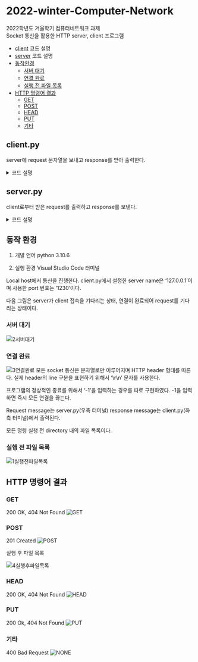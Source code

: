 # 2022-winter-Computer-Network
2022학년도 겨울학기 컴퓨터네트워크 과제 \
Socket 통신을 활용한 HTTP server, client 프로그램
* [client](#clientpy) 코드 설명
* [server](#serverpy) 코드 설명
* [동작환경](#동작-환경)
    - [서버 대기](#서버-대기)
    - [연결 완료](#연결-완료)
    - [실행 전 파일 목록](#실행-전-파일-목록)
* [HTTP 명령어 결과](#http-명령어-결과) 
    - [GET](#get)
    - [POST](#post)
    - [HEAD](#head)
    - [PUT](#put)
    - [기타](#기타)
## client.py
server에 request 문자열을 보내고 response를 받아 출력한다.
<details>
<summary> 코드 설명 </summary>

server port 번호는 임의로 1230으로, server name은 local '127.0.0.1'로 설정한다. server port 번호는 server.py에서도 동일하게 설정한다.

TCP 기반 HTTP 구현을 위해서 연결과 해제를 반복하기 위해 while loop을 사용한다. 1회 반복 때마다 connect와 close를 수행한다. 모든 요청마다 '*' 기호와 'server 연결', 'close' 문자열을 사용하여 각 요청의 연결과 연결 종료를 구분한다. 사용자로부터 입력받은 request는 ['GET', 'test.html'] 같은 형태의 list로 분할하여 저장한다.

입력받은 request list의 0번 원소 즉 request method가 ‘GET’, ‘HEAD’, ‘POST’, ‘PUT’인 경우 요청할 data를 입력하였다면(하단 code line 1) http 버전, host 정보, accept, connection 정보 등을 포함하여 request message를 완성한다. -1을 입력받은 경우에는 server에 -1을 그대로 전달하고 즉시 connection을 종료하여 ‘close’를 출력한 뒤 반복을 마치는 것으로 설정하였다.

Request message는 request line, host, accept, connection, content 정보를 포함한다. Request line은 어떠한 method(GET, POST, HEAD, PUT)로 어떠한 방식(HTTP/1.0)으로 어떠한 파일을 요청하였는지 담는다.

Host는 요청하려는 server port 번호를 나타낸다. Accept는 client가 처리 가능한 미디어 타입의 종류를 나열한다. Accept-language는 client가 지원 가능한 언어를 나타낸다. 본 실행파일에서는 html 파일, 영어만으로 test하므로 accept는 표면적인 정보이다. Connection은 client와 server의 연결 방식을 나타낸다. 본 실행에서는 모든 request마다 연결과 종료를 반복하므로 HTTP/1.0 close이다. Content-type은 본문의 미디어 타입을 나타낸다.

Request message의 형태는 다음과 같다.

<span style="color:#808080">GET test.html / HTTP/1.0 \
HOST: 127.0.0.1 \
Accept: text/html \
Accept-Language: en-US \
Connection: keep-alive -> HTTP/1.1 본 파일에서는 close \
Content-Type: multipart/form-data; boundary=-1265974 </span>

정의되어 있는 method인 GET, HEAD, POST, PUT을 요청받은 경우에는 유효성을 판단하지 않고 request message를 만든다. 정의되어 있지 않은 method를 요청받은 경우에는 입력 message를 그대로 server로 보낸다. 요청의 유효성은 server에서 판단하여 ‘400 Bad Request’나 ‘404 Not Found’로 응답을 받는다.

완성된 request message(실행 파일의 변수 request)를 encode하여 socket 모듈 send 함수를 통해 전달한다.

server로부터 response를 받아 출력하고 연결을 종료한다.
</details>

## server.py
client로부터 받은 request를 출력하고 response를 보낸다.
<details>
<summary> 코드 설명 </summary>

Socket을 주고받기 위해서 socket의 모든 field를 import 한다. client로부터 요청받은 파일이 장치에 존재하는지 확인하기 위해 os를 import하고, header에 요청받은 시간인 Date를 기록하기 위해 time을 import한다.

Server port 번호는 임의의 숫자 1230으로 설정한다. SOCK_STREAM으로 TCP 방식의 socket을 생성한다. 동시에 연결 가능한 socket을 0으로 두어 자동으로 연결하도록 설정한다.

while loop을 통해 사용자가 직접 연결을 끊기 전까지 client와 server의 연결과 해제를 반복적으로 수행한다.

Client가 요청한 파일이 존재하는지 판단하기 위해 os를 사용한다. 실행 파일이 위치한 directory 내의 파일들을 files라는 list에 담는다. Header의 항목 중 ‘Date’에 요청한 시간을 구하기 위해 time을 사용한다. 현재 시간을 문자열로 변환하여 date 변수에 담는다.

Client 요청을 받을 때마다 파일 목록과 시간을 갱신해야하므로 files와 date 변수는 반복할 때마다 초기화한다. 예를 들어 POST new.html을 생성하면 바로 다음 요청에서 new.html에 대해 HEAD, GET 등의 요청을 하더라도 정상적으로 응답할 수 있다.

Date는 ‘01 Jan 2023 00:00:00 KST’ 형태이다.

Files는 [‘sample.txt’, ‘example.html’, ‘test.html’, ‘server.py’, ‘client.py’]와 같이 directory 내의 모든 파일을 인자로 두는 list 형태이다.

Client 접속을 대기한다. accept()가 수행되면 connection setup이 완료되고 message를 읽어 해독하고 출력한다. message는 공백을 기준으로 나누어 [‘GET’, ‘test.html’, ‘HTTP/1.0’, …]과 같은 list 형태로 request 변수에 담고 입력받은 method 즉 request 0번째 원소에 맞는 코드를 실행한다.

Response message는 HTTP version, status code, date, connection, content 정보를 담는다. Date는 요청을 받은 순간의 시간을 time method를 사용하여 구한다. Connection은 client와 마찬가지로 close이다. Content-Type은 client와 마찬가지로 본문의 미디어 타입을 나타낸다. Content-Length는 본문의 길이를 나타낸다. 본 실행파일에서는 GET, HEAD 요청을 정상적으로 받은 경우에만 body의 길이를 반환한다. Vary는 동일한 URL에서 사용자 agent에 따라 다른 응답을 내릴 때 필요한 것이므로 본 실행에서는 표면적인 정보이다.

Response message의 형태는 다음과 같다.

<span style="color:#808080">HTTP/1.0 200 OK \
Date: Wed, 10 Aug 2016 09:23:25 GMT \
Connection: close \
Content-Type: text/html; charset=iso-8859-1 \
Content-Length: 220 -> 선택사항 \
Vary: User-Agent, Accept-Encoding</span>

Response message는 response라는 변수에 string 형태로 담는다. 모든 요청마다 연결과 해제를 반복하므로 HTTP version은 1.0이다. 따라서 connection 정보는 ‘close’이다.

-1을 입력받은 경우 즉시 연결을 끊고 종료한다.

HEAD method를 통해 정상적인 파일을 요청받은 경우 response status는 ‘200 OK’이고 response message는 연결 형태, body의 길이 등을 포함하며 body 내용은 포함하지 않는다. Header의 content length 정보에 파일 길이를 출력하기 위해서 요청받은 파일을 읽기 모드로 열고 len() 함수를 사용한다.

존재하지 않은 파일을 요청받은 경우 ‘404 Not Found’ status code와 date, connection, content-type 정보를 반환한다.

GET method는 요청한 파일의 내용을 모두 가져온다. 존재하는 파일을 정상적으로 요청한 경우 ‘200 OK’, 응답이 불가능한 경우 ‘404 Not Found’를 반환한다.

‘200 OK’의 경우 header에 date, connection, content 정보를 포함한다. 또한 요청받은 파일을 읽기 모드로 열어 body를 반환한다. ‘404 Not Found’의 경우 header에 date, connection, content 정보를 포함한다.

POST method는 새로운 파일을 생성한다. 존재하지 않는 파일을 요청 받으므로 쓰기 모드로 파일을 열어 생성한다. 새로운 파일을 성공적으로 생성하면 ‘201 Created’, 이미 존재하는 파일을 요청한 경우에는 created가 아니므로 ‘200 OK’, 파일을 정상적으로 요청받지 않은 경우 ‘404 Not Found’를 반환한다.

PUT method를 입력받으면 존재하는 파일인지 확인하고 ‘200 OK’를 반환한다. PUT method는 file update를 수행하므로 존재하지 않는 파일을 요청받거나 요청이 정상적이지 않은 경우 ‘404 Not Found’를 반환한다.

‘200 OK’는 date, connection, content 정보와 body를 반환한다. Body는 요청받은 파일을 읽기모드로 open한 내용이다. ‘404 Not Found’는 date, connection, content type 정보를 포함하여 반환한다.

유효하지 않은 method는 client 측에서 그 유효성을 판단하지 않는다. 입력받은 request 그대로 server로 전달되기 때문에 유효성은 server에서 판단하여야 한다.

따라서 GET, HEAD, POST, PUT 이외에 실행이 불가능한 method를 요청받아 해석이 불가능한 경우 즉 request라는 이름의 list의 0번째 원소가 위의 method가 아닌 경우 모두 ‘400 Bad Request’를 반환한다.

‘400 Bad Request’는 요청한 시간 정보인 date만 header에 포함한다.

method 실행이 완료되면 response message를 암호화하여 socket 전송하고 연결을 종료한다.

‘close’ 문자열을 출력하여 다음 요청과 구분한다. Response message는 client 측에서 출력한다
</details>

## 동작 환경
1) 개발 언어 python 3.10.6

2) 실행 환경 Visual Studio Code 터미널

Local host에서 통신을 진행한다. client.py에서 설정한 server name은 ‘127.0.0.1’이며 사용한 port 번호는 ‘1230’이다.

다음 그림은 server가 client 접속을 기다리는 상태, 연결이 완료되어 request를 기다리는 상태이다.
### 서버 대기
![2서버대기](https://user-images.githubusercontent.com/84698896/211723538-029c58b2-7281-4ef6-894b-07f2efb275f3.png)
### 연결 완료
![3연결완료](https://user-images.githubusercontent.com/84698896/211723541-8171448a-f01f-45e4-8dfe-6d16e080d7c0.png)
모든 socket 통신은 문자열로만 이루어지며 HTTP header 형태를 따른다. 실제 header의 line 구분을 표현하기 위해서 ‘\r\n’ 문자를 사용한다.

프로그램의 정상적인 종료를 위해서 ‘-1’을 입력하는 경우를 따로 구현하였다. -1을 입력하면 즉시 모든 연결을 끊는다.

Request message는 server.py(우측 터미널) response message는 client.py(좌측 터미널)에서 출력된다.

모든 명령 실행 전 directory 내의 파일 목록이다.

### 실행 전 파일 목록
![1실행전파일목록](https://user-images.githubusercontent.com/84698896/211723534-e5521e06-3f96-4caf-a98f-6f01288f888b.png)

## HTTP 명령어 결과

### GET
200 OK, 404 Not Found
![GET](https://user-images.githubusercontent.com/84698896/212502739-657bfa41-36df-43ce-8120-de677794cd1f.png)
### POST
201 Created
![POST](https://user-images.githubusercontent.com/84698896/212502744-b862f579-26da-43c2-9e9c-733e4d696c99.png)

실행 후 파일 목록

![4실행후파일목록](https://user-images.githubusercontent.com/84698896/211723542-668485ca-8a77-47d9-b382-ed8217e69217.png)
### HEAD
200 OK, 404 Not Found
![HEAD](https://user-images.githubusercontent.com/84698896/212502741-be234a52-5aea-40ac-9183-e6228bda572c.png)
### PUT
200 Ok, 404 Not Found
![PUT](https://user-images.githubusercontent.com/84698896/212502745-17898490-6ac3-448f-a047-ead3c29e1d06.png)
### 기타
400 Bad Request
![NONE](https://user-images.githubusercontent.com/84698896/212502743-021d2de1-c055-4da2-b1c1-f5d43e28d01c.png)
